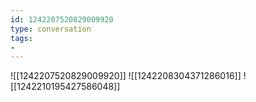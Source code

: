 ```yaml
---
id: 1242207520829009920
type: conversation
tags:
- 
---
```

![[1242207520829009920]]
![[1242208304371286016]]
![[1242210195427586048]]

